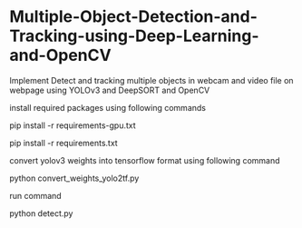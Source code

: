 # Multiple-Object-Detection-and-Tracking-using-Deep-Learning-and-OpenCV
Implement Detect and tracking multiple objects in webcam and video file on webpage using YOLOv3 and DeepSORT and OpenCV

install required packages using following commands

pip install -r requirements-gpu.txt

pip install -r requirements.txt

convert yolov3 weights into tensorflow format using following command

python convert_weights_yolo2tf.py

run command

python detect.py
